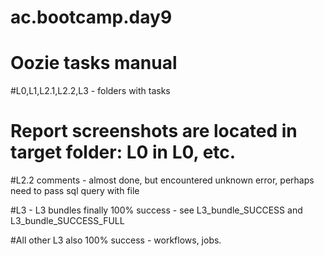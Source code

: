# ac.bootcamp.day9
# Oozie tasks manual

#L0,L1,L2.1,L2.2,L3 - folders with tasks

# Report screenshots are located in target folder: L0 in L0, etc.

#L2.2 comments - almost done, but encountered unknown error, perhaps need to pass sql query with file

#L3 - L3 bundles finally 100% success - see L3_bundle_SUCCESS and L3_bundle_SUCCESS_FULL

#All other L3 also 100% success - workflows, jobs.
